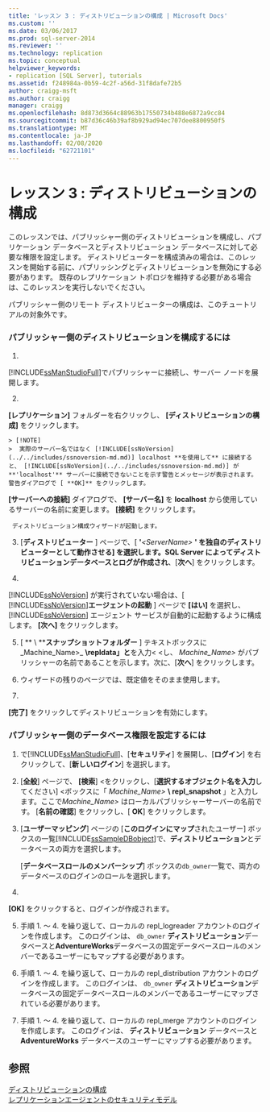 ```yaml
---
title: 'レッスン 3 : ディストリビューションの構成 | Microsoft Docs'
ms.custom: ''
ms.date: 03/06/2017
ms.prod: sql-server-2014
ms.reviewer: ''
ms.technology: replication
ms.topic: conceptual
helpviewer_keywords:
- replication [SQL Server], tutorials
ms.assetid: f248984a-0b59-4c2f-a56d-31f8dafe72b5
author: craigg-msft
ms.author: craigg
manager: craigg
ms.openlocfilehash: 8d873d3664c88963b17550734b488e6872a9cc84
ms.sourcegitcommit: b87d36c46b39af8b929ad94ec707dee8800950f5
ms.translationtype: MT
ms.contentlocale: ja-JP
ms.lasthandoff: 02/08/2020
ms.locfileid: "62721101"
---
```

# <a name="lesson-3-configuring-distribution"></a>レッスン 3 : ディストリビューションの構成
  このレッスンでは、パブリッシャー側のディストリビューションを構成し、パブリケーション データベースとディストリビューション データベースに対して必要な権限を設定します。 ディストリビューターを構成済みの場合は、このレッスンを開始する前に、パブリッシングとディストリビューションを無効にする必要があります。 既存のレプリケーション トポロジを維持する必要がある場合は、このレッスンを実行しないでください。  
  
 パブリッシャー側のリモート ディストリビューターの構成は、このチュートリアルの対象外です。  
  
### <a name="configuring-distribution-at-the-publisher"></a>パブリッシャー側のディストリビューションを構成するには  
  
1.  
  [!INCLUDE[ssManStudioFull](../../includes/ssmanstudiofull-md.md)]でパブリッシャーに接続し、サーバー ノードを展開します。  
  
2.  
  **[レプリケーション]** フォルダーを右クリックし、 **[ディストリビューションの構成]** をクリックします。  
  
    > [!NOTE]  
    >  実際のサーバー名ではなく [!INCLUDE[ssNoVersion](../../includes/ssnoversion-md.md)] localhost **を使用して** に接続すると、 [!INCLUDE[ssNoVersion](../../includes/ssnoversion-md.md)] が **'localhost'** サーバーに接続できないことを示す警告とメッセージが表示されます。 警告ダイアログで [ **OK]** をクリックします。 
  **[サーバーへの接続]** ダイアログで、 **[サーバー名]** を **localhost** から使用しているサーバーの名前に変更します。 
  **[接続]** をクリックします。  
  
     ディストリビューション構成ウィザードが起動します。  
  
3.  [**ディストリビューター** ] ページで、[ **'**_\<ServerName>_ **' を独自のディストリビューターとして動作させる] を選択します。SQL Server によってディストリビューションデータベースとログが作成され**、[**次へ**] をクリックします。  
  
4.  
  [!INCLUDE[ssNoVersion](../../includes/ssnoversion-md.md)] が実行されていない場合は、[ [!INCLUDE[ssNoVersion](../../includes/ssnoversion-md.md)]**エージェントの起動** ] ページで **[はい]** を選択し、 [!INCLUDE[ssNoVersion](../../includes/ssnoversion-md.md)] エージェント サービスが自動的に起動するように構成します。 **[次へ]** をクリックします。  
  
5.  [ ** \\ ****スナップショットフォルダー** ] テキストボックスに_Machine_Name>_ **\repldata」と**を入力\< \<し、 *Machine_Name>* がパブリッシャーの名前であることを示します。次に、[**次へ**] をクリックします。  
  
6.  ウィザードの残りのページでは、既定値をそのまま使用します。  
  
7.  
  **[完了]** をクリックしてディストリビューションを有効にします。  
  
### <a name="setting-database-permissions-at-the-publisher"></a>パブリッシャー側のデータベース権限を設定するには  
  
1.  で[!INCLUDE[ssManStudioFull](../../includes/ssmanstudiofull-md.md)]、[**セキュリティ**] を展開し、[**ログイン**] を右クリックして、[**新しいログイン**] を選択します。  
  
2.  [**全般**] ページで、 **[検索**] \<をクリックし、[**選択するオブジェクト名を入力**してください] \<ボックスに「 _Machine_Name>_ **\ repl_snapshot** 」と入力します。ここで*Machine_Name>* はローカルパブリッシャーサーバーの名前です。 [**名前の確認**] をクリックし、[ **OK**] をクリックします。  
  
3.  [**ユーザーマッピング**] ページの [**このログインにマップ**されたユーザー] ボックスの一覧[!INCLUDE[ssSampleDBobject](../../includes/sssampledbobject-md.md)]で、**ディストリビューション**とデータベースの両方を選択します。  
  
     [**データベースロールのメンバーシップ**] ボックスの`db_owner`一覧で、両方のデータベースのログインのロールを選択します。  
  
4.  
  **[OK]** をクリックすると、ログインが作成されます。  
  
5.  手順 1. ～ 4. を繰り返して、ローカルの repl_logreader アカウントのログインを作成します。 このログインは、 `db_owner` **ディストリビューション**データベースと**AdventureWorks**データベースの固定データベースロールのメンバーであるユーザーにもマップする必要があります。  
  
6.  手順 1. ～ 4. を繰り返して、ローカルの repl_distribution アカウントのログインを作成します。 このログインは、 `db_owner` **ディストリビューション**データベースの固定データベースロールのメンバーであるユーザーにマップされている必要があります。  
  
7.  手順 1. ～ 4. を繰り返して、ローカルの repl_merge アカウントのログインを作成します。 このログインは、 **ディストリビューション** データベースと **AdventureWorks** データベースのユーザーにマップする必要があります。  
  
## <a name="see-also"></a>参照  
 [ディストリビューションの構成](configure-distribution.md)   
 [レプリケーションエージェントのセキュリティモデル](security/replication-agent-security-model.md)  
  
  
